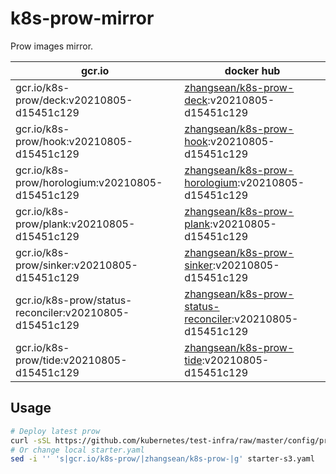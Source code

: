 # k8s-prow-mirror

Prow images mirror.

gcr.io | docker hub
---|---
gcr.io/k8s-prow/deck:v20210805-d15451c129 | [zhangsean/k8s-prow-deck](https://hub.docker.com/r/zhangsean/k8s-prow-deck):v20210805-d15451c129
gcr.io/k8s-prow/hook:v20210805-d15451c129 | [zhangsean/k8s-prow-hook](https://hub.docker.com/r/zhangsean/k8s-prow-hook):v20210805-d15451c129
gcr.io/k8s-prow/horologium:v20210805-d15451c129 | [zhangsean/k8s-prow-horologium](https://hub.docker.com/r/zhangsean/k8s-prow-horologium):v20210805-d15451c129
gcr.io/k8s-prow/plank:v20210805-d15451c129 | [zhangsean/k8s-prow-plank](https://hub.docker.com/r/zhangsean/k8s-prow-plank):v20210805-d15451c129
gcr.io/k8s-prow/sinker:v20210805-d15451c129 | [zhangsean/k8s-prow-sinker](https://hub.docker.com/r/zhangsean/k8s-prow-sinker):v20210805-d15451c129
gcr.io/k8s-prow/status-reconciler:v20210805-d15451c129 | [zhangsean/k8s-prow-status-reconciler](https://hub.docker.com/r/zhangsean/k8s-prow-status-reconciler):v20210805-d15451c129
gcr.io/k8s-prow/tide:v20210805-d15451c129 | [zhangsean/k8s-prow-tide](https://hub.docker.com/r/zhangsean/k8s-prow-tide):v20210805-d15451c129

## Usage

```bash
# Deploy latest prow
curl -sSL https://github.com/kubernetes/test-infra/raw/master/config/prow/cluster/starter-s3.yaml | sed 's|gcr.io/k8s-prow/|zhangsean/k8s-prow-|g' | kubectl apply -f -
# Or change local starter.yaml
sed -i '' 's|gcr.io/k8s-prow/|zhangsean/k8s-prow-|g' starter-s3.yaml
```
